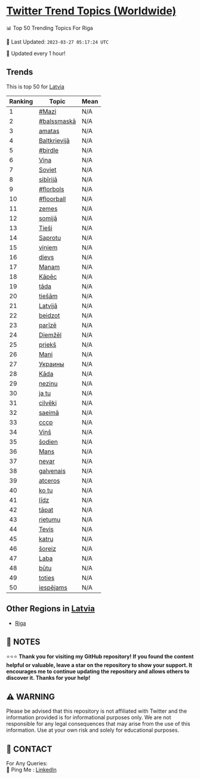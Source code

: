 [Twitter Trend Topics (Worldwide)](https://github.com/ErcinDedeoglu/Twitter-Trend-Topics)
==========


📊 Top 50 Trending Topics For Riga

📆 Last Updated: `2023-03-27 05:17:24 UTC`

🔧 Updated every 1 hour!


## Trends

This is top 50 for [Latvia](</Latvia>)

| Ranking | Topic | Mean |
| ------- | ------------ | ------------ |
| 1 | [#Mazi](http://twitter.com/search?q=%23Mazi) | N/A |
| 2 | [#balssmaskā](http://twitter.com/search?q=%23balssmask%c4%81) | N/A |
| 3 | [amatas](http://twitter.com/search?q=amatas) | N/A |
| 4 | [Baltkrievijā](http://twitter.com/search?q=Baltkrievij%c4%81) | N/A |
| 5 | [#birdle](http://twitter.com/search?q=%23birdle) | N/A |
| 6 | [Viņa](http://twitter.com/search?q=Vi%c5%86a) | N/A |
| 7 | [Soviet](http://twitter.com/search?q=Soviet) | N/A |
| 8 | [sibīrijā](http://twitter.com/search?q=sib%c4%abrij%c4%81) | N/A |
| 9 | [#florbols](http://twitter.com/search?q=%23florbols) | N/A |
| 10 | [#floorball](http://twitter.com/search?q=%23floorball) | N/A |
| 11 | [zemes](http://twitter.com/search?q=zemes) | N/A |
| 12 | [somijā](http://twitter.com/search?q=somij%c4%81) | N/A |
| 13 | [Tieši](http://twitter.com/search?q=Tie%c5%a1i) | N/A |
| 14 | [Saprotu](http://twitter.com/search?q=Saprotu) | N/A |
| 15 | [viņiem](http://twitter.com/search?q=vi%c5%86iem) | N/A |
| 16 | [dievs](http://twitter.com/search?q=dievs) | N/A |
| 17 | [Manam](http://twitter.com/search?q=Manam) | N/A |
| 18 | [Kāpēc](http://twitter.com/search?q=K%c4%81p%c4%93c) | N/A |
| 19 | [tāda](http://twitter.com/search?q=t%c4%81da) | N/A |
| 20 | [tiešām](http://twitter.com/search?q=tie%c5%a1%c4%81m) | N/A |
| 21 | [Latvijā](http://twitter.com/search?q=Latvij%c4%81) | N/A |
| 22 | [beidzot](http://twitter.com/search?q=beidzot) | N/A |
| 23 | [parīzē](http://twitter.com/search?q=par%c4%abz%c4%93) | N/A |
| 24 | [Diemžēl](http://twitter.com/search?q=Diem%c5%be%c4%93l) | N/A |
| 25 | [priekš](http://twitter.com/search?q=priek%c5%a1) | N/A |
| 26 | [Mani](http://twitter.com/search?q=Mani) | N/A |
| 27 | [Украины](http://twitter.com/search?q=%d0%a3%d0%ba%d1%80%d0%b0%d0%b8%d0%bd%d1%8b) | N/A |
| 28 | [Kāda](http://twitter.com/search?q=K%c4%81da) | N/A |
| 29 | [nezinu](http://twitter.com/search?q=nezinu) | N/A |
| 30 | [ja tu](http://twitter.com/search?q=ja+tu) | N/A |
| 31 | [cilvēki](http://twitter.com/search?q=cilv%c4%93ki) | N/A |
| 32 | [saeimā](http://twitter.com/search?q=saeim%c4%81) | N/A |
| 33 | [ссср](http://twitter.com/search?q=%d1%81%d1%81%d1%81%d1%80) | N/A |
| 34 | [Viņš](http://twitter.com/search?q=Vi%c5%86%c5%a1) | N/A |
| 35 | [šodien](http://twitter.com/search?q=%c5%a1odien) | N/A |
| 36 | [Mans](http://twitter.com/search?q=Mans) | N/A |
| 37 | [nevar](http://twitter.com/search?q=nevar) | N/A |
| 38 | [galvenais](http://twitter.com/search?q=galvenais) | N/A |
| 39 | [atceros](http://twitter.com/search?q=atceros) | N/A |
| 40 | [ko tu](http://twitter.com/search?q=ko+tu) | N/A |
| 41 | [līdz](http://twitter.com/search?q=l%c4%abdz) | N/A |
| 42 | [tāpat](http://twitter.com/search?q=t%c4%81pat) | N/A |
| 43 | [rietumu](http://twitter.com/search?q=rietumu) | N/A |
| 44 | [Tevis](http://twitter.com/search?q=Tevis) | N/A |
| 45 | [katru](http://twitter.com/search?q=katru) | N/A |
| 46 | [šoreiz](http://twitter.com/search?q=%c5%a1oreiz) | N/A |
| 47 | [Laba](http://twitter.com/search?q=Laba) | N/A |
| 48 | [būtu](http://twitter.com/search?q=b%c5%abtu) | N/A |
| 49 | [toties](http://twitter.com/search?q=toties) | N/A |
| 50 | [iespējams](http://twitter.com/search?q=iesp%c4%93jams) | N/A |



## Other Regions in [Latvia](</Latvia>)

* [Riga](</Latvia/Riga.md>)



## 📝 NOTES

⭐⭐⭐ **Thank you for visiting my GitHub repository! If you found the content helpful or valuable, leave a star on the repository to show your support. It encourages me to continue updating the repository and allows others to discover it. Thanks for your help!**


## ⚠️ WARNING

Please be advised that this repository is not affiliated with Twitter and the information provided is for informational purposes only. We are not responsible for any legal consequences that may arise from the use of this information. Use at your own risk and solely for educational purposes.


## 📨 CONTACT

 For Any Queries:  
            🏓 Ping Me : [LinkedIn](https://www.linkedin.com/in/ercindedeoglu/)
